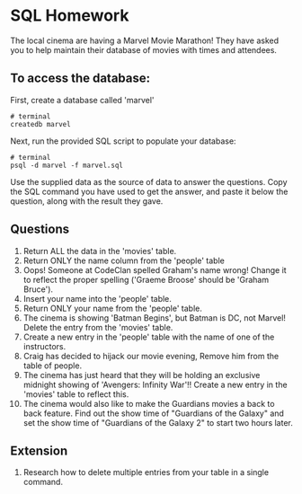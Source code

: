 # SQL Homework

The local cinema are having a Marvel Movie Marathon! They have asked you to help maintain their database of movies with times and attendees.

## To access the database:

First, create a database called 'marvel'

```
# terminal
createdb marvel
```

Next, run the provided SQL script to populate your database:

```
# terminal
psql -d marvel -f marvel.sql
```

Use the supplied data as the source of data to answer the questions. Copy the SQL command you have used to get the answer, and paste it below the question, along with the result they gave.

## Questions

1.  Return ALL the data in the 'movies' table.
2.  Return ONLY the name column from the 'people' table
3.  Oops! Someone at CodeClan spelled Graham's name wrong! Change it to reflect the proper spelling ('Graeme Broose' should be 'Graham Bruce').
4. Insert your name into the 'people' table.
5.  Return ONLY your name from the 'people' table.
6.  The cinema is showing 'Batman Begins', but Batman is DC, not Marvel! Delete the entry from the 'movies' table.
7.  Create a new entry in the 'people' table with the name of one of the instructors.
8.  Craig has decided to hijack our movie evening, Remove him from the table of people.
9.  The cinema has just heard that they will be holding an exclusive midnight showing of 'Avengers: Infinity War'!! Create a new entry in the 'movies' table to reflect this.
10.  The cinema would also like to make the Guardians movies a back to back feature. Find out the show time of "Guardians of the Galaxy" and set the show time of "Guardians of the Galaxy 2" to start two hours later.

## Extension

1.  Research how to delete multiple entries from your table in a single command.
